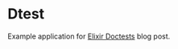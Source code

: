 # Dtest

Example application for [Elixir Doctests](http://janis-vitols.com/elixir/doctests/documentation/testing/2016/12/21/elixir-doctests.html) blog post.
